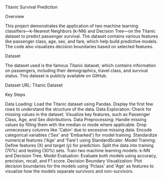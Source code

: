 Titanic Survival Prediction 

Overview

This project demonstrates the application of two machine learning classifiers—k-Nearest Neighbors (k-NN) and Decision Tree—on the Titanic dataset to predict passenger survival. The dataset contains various features like passenger class, age, sex, and fare, which help build predictive models. The code also visualizes decision boundaries based on selected features.

Dataset

The dataset used is the famous Titanic dataset, which contains information on passengers, including their demographics, travel class, and survival status. This dataset is publicly available on GitHub.

Dataset URL: Titanic Dataset

Key Steps

Data Loading:
Load the Titanic dataset using Pandas.
Display the first few rows to understand the structure of the data.
Data Exploration:
Check for missing values in the dataset.
Visualize key features, such as Passenger Class, Age, and Sex distributions.
Data Preprocessing:
Handle missing values by filling them with the median or mode where applicable.
Drop unnecessary columns like 'Cabin' due to excessive missing data.
Encode categorical variables ('Sex' and 'Embarked') for model training.
Standardize numerical features ('Age' and 'Fare') using StandardScaler.
Model Training:
Define features (X) and target (y) for prediction.
Split the data into training (70%) and testing (30%) sets.
Train two machine learning models: k-NN and Decision Tree.
Model Evaluation:
Evaluate both models using accuracy, precision, recall, and F1 score.
Decision Boundary Visualization:
Plot decision boundaries for the models using 'Pclass' and 'Age' as features to visualize how the models separate survivors and non-survivors.
